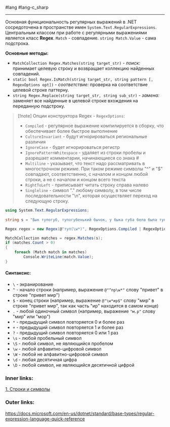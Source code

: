 #lang #lang-c_sharp

---
Основная функциональность регулярных выражений в .NET сосредоточена в пространстве имен `System.Text.RegularExpressions`. 
Центральным классом при работе с регулярными выражениями является класс **Regex**.
`Match` - совпадение. `string Match.Value` - сама подстрока.

**Основные методы:**
- `MatchCollection Regex.Matches(string target_str)` - *поиск:* принимает целевую строку и возвращает коллекцию найденных совпадений.
- `static bool Regex.IsMatch(string target_str, string pattern [, RegexOptions opt])` - *соответствие:* проверка на соответствие целевой строке паттерну.
- `string Regex.Replace(string target_str, string sub_str)` - *замена:* заменяет все найденные в целевой строке вхождения на переданную подстроку.

> [!note] Опции конструктора Regex - `RegexOptions`:
> - `Compiled` - регулярное выражение компилируется в сборку, что обеспечивает более быстрое выполнение
> - `CultureInvariant` - будут игнорироваться региональные различия
> - `IgnoreCase` - будет игнорироваться регистр
> - `IgnorePatternWhitespace` - удаляет из строки пробелы и разрешает комментарии, начинающиеся со знака #
> - `Multiline` - указывает, что текст надо рассматривать в многострочном режиме. При таком режиме символы "^" и "$" совпадают, соответственно, с началом и концом любой строки, а не с началом и концом всего текста
> - `RightToLeft` - приписывает читать строку справа налево
> - `Singleline` - символ "." любому символу, в том числе последовательности "\n", которая осуществляет переход на следующую строку.

```csharp
using System.Text.RegularExpressions;
 
string s = "Бык тупогуб, тупогубенький бычок, у быка губа бела была тупа";

Regex regex = new Regex(@"туп(\w*)", RegexOptions.Compiled | RegexOptions.IgnoreCase);  // опции не обязательны

MatchCollection matches = regex.Matches(s);
if (matches.Count > 0)
{
    foreach (Match match in matches)
        Console.WriteLine(match.Value);
}
```

#### Синтаксис:
- `\` - экранирование
- `^` - начало строки (например, выражение `@"^пр\w*"` слову "привет" в строке "привет мир")
- `$` - конец строки (например, выражение `@"\w*ир$"` слову "мир" в строке "привет мир", так как часть "ир" находится в самом конце)
- `.` - любой одиночный символ (например, выражение `"м.р"` слову "мир" или "мор")
- `*` - предыдущий символ повторяется 0 и более раз
- `+` - предыдущий символ повторяется 1 и более раз
- `?` - предыдущий символ повторяется 0 или 1 раз
- `\s` - любой пробельный символ
- `\S` - любой символ, не являющийся пробелом
- `\w` - любой алфавитно-цифровой символ
- `\W` - любой не алфавитно-цифровой символ
- `\d` - любая десятичная цифра
- `\D` - любой символ, не являющийся десятичной цифрой



### Inner links:
[1. Строки и символы](1.%20Languages/C-sharp/0.%20Введение/4.%20Строки%20и%20символы/1.%20Строки%20и%20символы.md)

### Outer links:
https://docs.microsoft.com/en-us/dotnet/standard/base-types/regular-expression-language-quick-reference
